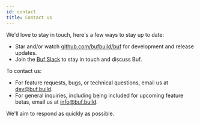 ```yaml
---
id: contact
title: Contact us
---
```


We'd love to stay in touch, here's a few ways to stay up to date:

- Star and/or watch [github.com/bufbuild/buf](https://github.com/bufbuild/buf)
  for development and release updates.
- Join the
  [Buf Slack](https://join.slack.com/t/bufbuild/shared_invite/zt-f5k547ki-VDs_iC4TblNCu7ubhRD17w)
  to stay in touch and discuss Buf.

To contact us:

- For feature requests, bugs, or technical questions, email us at
  [dev@buf.build](mailto:dev@buf.build).
- For general inquiries, including being included for upcoming feature betas,
  email us at [info@buf.build](mailto:info@buf.build).

We'll aim to respond as quickly as possible.
